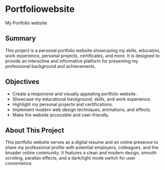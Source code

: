 # Portfoliowebsite
My Portfolio website
## Summary

This project is a personal portfolio website showcasing my skills, education, work experience, personal projects, certificates, and more. It is designed to provide an interactive and informative platform for presenting my professional background and achievements.

## Objectives

- Create a responsive and visually appealing portfolio website.
- Showcase my educational background, skills, and work experience.
- Highlight my personal projects and certifications.
- Implement modern web design techniques, animations, and effects.
- Make the website accessible and user-friendly.

## About This Project

This portfolio website serves as a digital resume and an online presence to share my professional profile with potential employers, colleagues, and the broader online community. It features a clean and modern design, smooth scrolling, parallax effects, and a dark/light mode switch for user convenience.
